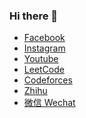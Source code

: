 ### Hi there 👋

<!--
**jcglqmoyx/jcglqmoyx** is a ✨ _special_ ✨ repository because its `README.md` (this file) appears on your GitHub profile.

Here are some ideas to get you started:

- 🔭 I’m currently working on ...
- 🌱 I’m currently learning ...
- 👯 I’m looking to collaborate on ...
- 🤔 I’m looking for help with ...
- 💬 Ask me about ...
- 📫 How to reach me: ...
- 😄 Pronouns: ...
- ⚡ Fun fact: ...
-->
* [Facebook](https://www.facebook.com/ChintsaiHwo/)
* [Instagram](https://www.instagram.com/chintsaihwo/)
* [Youtube](https://www.youtube.com/channel/UCMt0affgpxiqz18fEekiDgQ)
* [LeetCode](https://leetcode.com/chintsai/)
* [Codeforces](https://codeforces.com/profile/chintsai)
* [Zhihu](https://www.zhihu.com/people/jcglqmoyx)
* [微信 Wechat](./static/images/wechat.jpeg)
